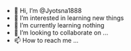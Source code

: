 - 👋 Hi, I’m @Jyotsna1888
- 👀 I’m interested in learning new things
- 🌱 I’m currently learning nothing
- 💞️ I’m looking to collaborate on ...
- 📫 How to reach me ...

<!---
Jyotsna1888/Jyotsna1888 is a ✨ special ✨ repository because its `README.md` (this file) appears on your GitHub profile.
You can click the Preview link to take a look at your changes.
--->
